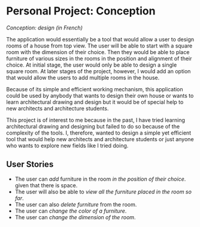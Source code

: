 # Personal Project: Conception
*Conception: design (in French)*

The application would essentially be a tool that would allow a user to design rooms of a house from top 
view. The user will be able to start with a square room with the dimension of their choice. Then they would be able to 
place furniture of various sizes in the rooms in the position and alignment of their choice. At initial stage, the user 
would only be able to design a single square room. At later stages of the project, however,  I would add an option that
would allow the users to add multiple rooms in the house.

Because of its simple and efficient working mechanism, this application could be used by anybody that wants to design 
their own house or wants to learn architectural drawing and design but it would be of special help to new architects 
and architecture students.

This project is of interest to me because in the past, I have tried learning architectural drawing and designing 
but failed to do so because of the complexity of the tools. I, therefore, wanted to design a simple yet efficient 
tool that would help new architects and architecture students or just anyone who wants to explore new fields like I 
tried doing.

## User Stories

- The user can *add* furniture in the room *in the position of their choice*. 
given that there is space.
- The user will also be able to *view all the furniture placed in the room so far*.
- The user can also *delete furniture* from the room.
- The user can *change the color of a furniture*.
- The user can *change the dimension of the room*.